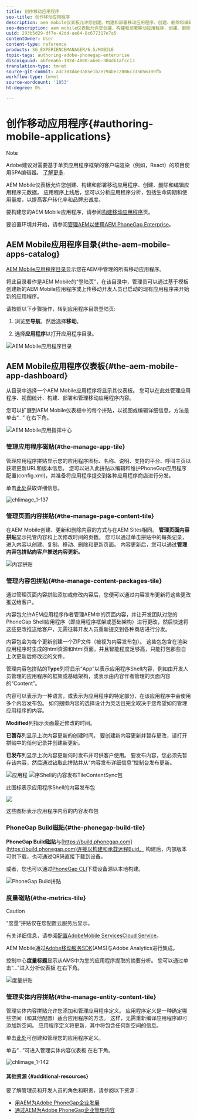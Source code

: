 ```yaml
---
title: 创作移动应用程序
seo-title: 创作移动应用程序
description: aem mobile仪表板允许您创建、构建和部署移动应用程序、创建、删除和编辑应用程序元数据。 可查看本页以了解更多信息。
seo-description: aem mobile仪表板允许您创建、构建和部署移动应用程序、创建、删除和编辑应用程序元数据。 可查看本页以了解更多信息。
uuid: 293b5d29-df7e-42dd-ae64-8c677317e7a5
contentOwner: User
content-type: reference
products: SG_EXPERIENCEMANAGER/6.5/MOBILE
topic-tags: authoring-adobe-phonegap-enterprise
discoiquuid: abfeea65-102d-4800-abeb-304d61afcc13
translation-type: tm+mt
source-git-commit: a3c303d4e3a85e1b2e794bec2006c335056309fb
workflow-type: tm+mt
source-wordcount: '1053'
ht-degree: 0%

---
```



# 创作移动应用程序{#authoring-mobile-applications}

>[!NOTE]
>
>Adobe建议对需要基于单页应用程序框架的客户端渲染（例如，React）的项目使用SPA编辑器。 [了解更多](/help/sites-developing/spa-overview.md).

AEM Mobile仪表板允许您创建、构建和部署移动应用程序、创建、删除和编辑应用程序元数据。 应用程序上线后，您可以分析应用程序分析，包括生命周期和使用量度，以提高客户转化率和品牌忠诚度。

要构建您的AEM Mobile应用程序，请参阅[构建移动应用程序](/help/mobile/building-app-mobile-phonegap.md)页。

要设置环境并开始，请参阅[管理AEM以使用AEM PhoneGap Enterprise](/help/mobile/administer-phonegap.md)。

## AEM Mobile应用程序目录{#the-aem-mobile-apps-catalog}

[AEM Mobile应用程序目录](http://localhost:4502/aem/apps.html/content/phonegap)显示您在AEM中管理的所有移动应用程序。

将此目录看作是AEM Mobile的“登陆页”，在该目录中，管理员可以通过基于模板创建新的AEM Mobile应用程序或上传移动开发人员已启动的现有应用程序来开始新的应用程序。

请按照以下步骤操作，转到应用程序目录登陆页:

1. 浏览至&#x200B;**导航**，然后选择&#x200B;**移动**。

1. 选择&#x200B;**应用程序**&#x200B;以打开应用程序目录。

![AEM Mobile应用程序目录](assets/chlimage_1-135.png)

## AEM Mobile应用程序仪表板{#the-aem-mobile-app-dashboard}

从目录中选择一个AEM Mobile应用程序将显示其仪表板。 您可以在此处管理应用程序、视图统计、构建、部署和管理移动应用程序内容。

您可以扩展到AEM Mobile仪表板中的每个拼贴，以视图或编辑详细信息，方法是单击“...” 在右下角。

![AEM Mobile应用指挥中心](assets/chlimage_1-136.png)

### 管理应用程序磁贴{#the-manage-app-tile}

管理应用程序拼贴显示您的应用程序图标、名称、说明、支持的平台、呼叫主页以获取更新URL和版本信息。 您可以进入此拼贴以编辑和维护PhoneGap应用程序配置(config.xml)，并准备将应用程序提交到各种应用程序商店进行分发。

单击[此处](/help/mobile/phonegap-app-details-tile.md)获取详细信息。

![chlimage_1-137](assets/chlimage_1-137.png)

### 管理页面内容拼贴{#the-manage-page-content-tile}

在AEM Mobile创建、更新和删除内容的方式与在AEM Sites相同。 **管理页面内容拼贴**&#x200B;显示托管内容和上次修改时间的页数。 您可以通过单击拼贴中的每条记录，进入内容以创建、复制、移动、删除和更新页面。 内容更新后，您可以通过&#x200B;**管理内容包拼贴向客户推送内容更新。**

![内容拼贴](assets/chlimage_1-138.png)

### 管理内容包拼贴{#the-manage-content-packages-tile}

通过管理页面内容拼贴添加或修改内容后，您便可以通过内容发布更新将这些更改推送给客户。

内容包允许AEM应用程序作者管理AEM中的页面内容，并让开发团队对您的PhoneGap Shell应用程序（即应用程序框架或基础架构）进行更改，然后快速将这些更改推送给客户，无需征募开发人员重新提交到各种商店进行分发。

内容包会为每个更新创建一个ZIP文件（被视为内容发布包）。 这些包包含在渲染应用程序时生成的html资源和html页面，并且智能程度足够高，只能打包那些自上次更新后修改过的文件。

管理内容包拼贴的&#x200B;**Type**&#x200B;列将显示“App”以表示应用程序Shell内容，例如由开发人员管理的应用程序的框架或基础架构，或表示由内容作者管理的页面内容的“Content”。

内容可以表示为一种语言，或表示为应用程序的特定部分，在该应用程序中会使用多个内容发布包。 如何捆绑内容的选择设计为灵活且完全取决于您希望如何管理应用程序的内容。

**Modified**&#x200B;列指示页面最近修改的时间。

**已暂存**&#x200B;列显示上次内容更新的创建时间。 要创建新内容更新并暂存更改，请打开拼贴中的任何记录并创建新更新。

**已发布**&#x200B;列显示上次内容更新何时发布并可供客户使用。 要发布内容，您必须先暂存该内容，然后通过钻取此拼贴并从“内容发布详细信息”控制台发布更新。

![应用程](assets/chlimage_1-139.png) ![序Shell的内容发布TileContentSync包](do-not-localize/chlimage_1-5.png)

此图标表示应用程序Shell的内容发布包

![](do-not-localize/chlimage_1-6.png)

这些图标表示应用程序内容的内容发布包

### PhoneGap Build磁贴{#the-phonegap-build-tile}

**PhoneGap Build磁贴**&#x200B;与[https://build.phonegap.com](https://build.phonegap.com)连接以构建和承载远程Buid。 构建后，内部版本可供下载，也可通过QR码直接下载到设备。

或者，您也可以通过[PhoneGap CLI](https://docs.phonegap.com/en/3.5.0/guide_cli_index.md.html)下载设备源以本地构建。

![PhoneGap Build拼贴](assets/chlimage_1-140.png)

### 度量磁贴{#the-metrics-tile}

>[!CAUTION]
>
>“度量”拼贴仅在您配置云服务后显示。
>
>有关详细信息，请参阅[配置AdobeMobile ServicesCloud Service](/help/mobile/configure-adobe-mobile-cloud-service.md)。

AEM Mobile通过[Adobe移动服务SDK](https://www.adobe.com/ca/solutions/digital-marketing/mobile-services/app-sdk.html)(AMS)与Adobe Analytics进行集成。

控制中心&#x200B;**度量标题**&#x200B;显示从AMS中为您的应用程序提取的摘要分析。 您可以通过单击“...”进入分析仪表板 在右下角。

![度量拼贴](assets/chlimage_1-141.png)

### 管理实体内容拼贴{#the-manage-entity-content-tile}

管理实体内容拼贴允许您添加和管理应用程序定义。 应用程序定义是一种确定哪些空间（和其他配置）适合应用程序的方法。 这样，无需重新编译应用程序即可添加新空间。 应用程序定义将更新，其中将包含任何新空间的信息。

单击[此处](/help/mobile/phonegap-app-definitions.md)可创建和管理您的应用程序定义。

单击“...”可进入管理实体内容仪表板 在右下角。

![chlimage_1-142](assets/chlimage_1-142.png)

#### 其他资源 {#additional-resources}

要了解管理员和开发人员的角色和职责，请参阅以下资源：

* [用AEM为Adobe PhoneGap企业发展](/help/mobile/developing-in-phonegap.md)
* [通过AEM为Adobe PhoneGap企业管理内容](/help/mobile/administer-phonegap.md)

